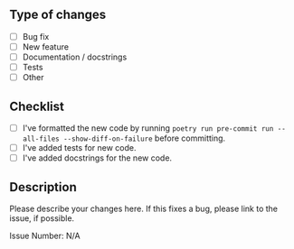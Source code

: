 ## Type of changes

- [ ] Bug fix
- [ ] New feature
- [ ] Documentation / docstrings
- [ ] Tests
- [ ] Other

## Checklist

- [ ] I've formatted the new code by running `poetry run pre-commit run --all-files --show-diff-on-failure` before committing.
- [ ] I've added tests for new code.
- [ ] I've added docstrings for the new code.

## Description

Please describe your changes here. If this fixes a bug, please link to the issue, if possible.

Issue Number: N/A

